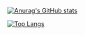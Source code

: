 [![Anurag's GitHub stats](https://github-readme-stats.vercel.app/api?username=FancyBaguette&theme=react&show_icons=true&hide_title=true)](https://github.com/anuraghazra/github-readme-stats)

[![Top Langs](https://github-readme-stats.vercel.app/api/top-langs/?username=FancyBaguette&layout=compact&theme=react)](https://github.com/anuraghazra/github-readme-stats)

<!-- <p align=center>
<a align=center href="https://github.com/anuraghazra/github-readme-stats">
  <img align="center" src="https://github-readme-stats.vercel.app/api?username=FancyBaguette&theme=react&show_icons=true&hide_title=true&env=PAT_1" />
</a>
</p>

<p align=center>
<a align=center href="https://github.com/anuraghazra/github-readme-stats">
  <img align="center" src="https://github-readme-stats.vercel.app/api/top-langs/?username=FancyBaguette&layout=compact&theme=react&env=PAT_1" />
</a>
</p> -->

